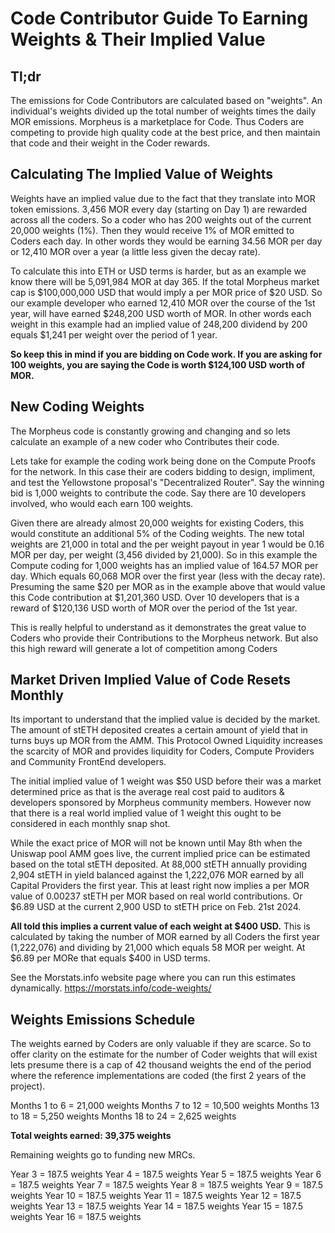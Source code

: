 # Code Contributor Guide To Earning Weights & Their Implied Value

## Tl;dr
The emissions for Code Contributors are calculated based on "weights". An individual's weights divided up the total number of weights times the daily MOR emissions. 
Morpheus is a marketplace for Code. Thus Coders are competing to provide high quality code at the best price, and then maintain that code and their weight in the Coder rewards.

## Calculating The Implied Value of Weights
Weights have an implied value due to the fact that they translate into MOR token emissions.
3,456 MOR every day (starting on Day 1) are rewarded across all the coders.
So a coder who has 200 weights out of the current 20,000 weights (1%). 
Then they would receive 1% of MOR emitted to Coders each day.
In other words they would be earning 34.56 MOR per day or 12,410 MOR over a year (a little less given the decay rate).

To calculate this into ETH or USD terms is harder, but as an example we know there will be 5,091,984 MOR at day 365.
If the total Morpheus market cap is $100,000,000 USD that would imply a per MOR price of $20 USD.
So our example developer who earned 12,410 MOR over the course of the 1st year, will have earned $248,200 USD worth of MOR.
In other words each weight in this example had an implied value of 248,200 dividend by 200 equals $1,241 per weight over the period of 1 year.

**So keep this in mind if you are bidding on Code work. 
If you are asking for 100 weights, you are saying the Code is worth $124,100 USD worth of MOR.**

## New Coding Weights
The Morpheus code is constantly growing and changing and so lets calculate an example of a new coder who Contributes their code.

Lets take for example the coding work being done on the Compute Proofs for the network. 
In this case their are coders bidding to design, impliment, and test the Yellowstone proposal's "Decentralized Router".
Say the winning bid is 1,000 weights to contribute the code.
Say there are 10 developers involved, who would each earn 100 weights. 

Given there are already almost 20,000 weights for existing Coders, this would constitute an additional 5% of the Coding weights.
The new total weights are 21,000 in total and the per weight payout in year 1 would be 0.16 MOR per day, per weight (3,456 divided by 21,000).
So in this example the Compute coding for 1,000 weights has an implied value of 164.57 MOR per day. 
Which equals 60,068 MOR over the first year (less with the decay rate).
Presuming the same $20 per MOR as in the example above that would value this Code contribution at $1,201,360 USD.
Over 10 developers that is a reward of $120,136 USD worth of MOR over the period of the 1st year.

This is really helpful to understand as it demonstrates the great value to Coders who provide their Contributions to the Morpheus network.
But also this high reward will generate a lot of competition among Coders 

## Market Driven Implied Value of Code Resets Monthly
Its important to understand that the implied value is decided by the market. The amount of stETH deposited creates a certain amount of yield that in turns buys up MOR from the AMM.
This Protocol Owned Liquidity increases the scarcity of MOR and provides liquidity for Coders, Compute Providers and Community FrontEnd developers.

The initial implied value of 1 weight was $50 USD before their was a market determined price as that is the average real cost paid to auditors & developers sponsored by Morpheus community members.
However now that there is a real world implied value of 1 weight this ought to be considered in each monthly snap shot.

While the exact price of MOR will not be known until May 8th when the Uniswap pool AMM goes live, the current implied price can be estimated based on the total stETH deposited.
At 88,000 stETH annually providing 2,904 stETH in yield balanced against the 1,222,076 MOR earned by all Capital Providers the first year. 
This at least right now implies a per MOR value of 0.00237 stETH per MOR based on real world contributions. Or $6.89 USD at the current 2,900 USD to stETH price on Feb. 21st 2024.

**All told this implies a current value of each weight at $400 USD.**
This is calculated by taking the number of MOR earned by all Coders the first year (1,222,076) and dividing by 21,000 which equals 58 MOR per weight. 
At $6.89 per MORe that equals $400 in USD terms.  

See the Morstats.info website page where you can run this estimates dynamically. https://morstats.info/code-weights/

## Weights Emissions Schedule
The weights earned by Coders are only valuable if they are scarce. So to offer clarity on the estimate for the number of Coder weights that will exist lets presume there is a cap of 42 thousand weights the end of the period where the reference implementations are coded (the first 2 years of the project).

Months 1 to 6 =  21,000 weights 
Months 7 to 12 = 10,500 weights
Months 13 to 18 = 5,250 weights
Months 18 to 24 = 2,625 weights

**Total weights earned: 39,375 weights**

Remaining weights go to funding new MRCs.

Year 3 = 187.5 weights
Year 4 = 187.5 weights
Year 5 = 187.5 weights
Year 6 = 187.5 weights
Year 7 = 187.5 weights
Year 8 = 187.5 weights
Year 9 = 187.5 weights
Year 10 = 187.5 weights
Year 11 = 187.5 weights
Year 12 = 187.5 weights
Year 13 = 187.5 weights
Year 14 = 187.5 weights
Year 15 = 187.5 weights
Year 16 = 187.5 weights
